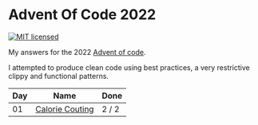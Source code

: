 # Advent Of Code 2022

[![MIT licensed](https://img.shields.io/badge/license-MIT-blue.svg)](./LICENSE)

My answers for the 2022 [Advent of code](https://adventofcode.com/2022).

I attempted to produce clean code using best practices, a very restrictive clippy and functional patterns.

| Day | Name | Done |
|-----|------|------|
| 01 | [Calorie Couting](day_01/src/main.rs)|  2 / 2 |
